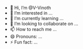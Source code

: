 - 👋 Hi, I’m @V-Vinoth
- 👀 I’m interested in ...
- 🌱 I’m currently learning ...
- 💞️ I’m looking to collaborate on ...
- 📫 How to reach me ...
- 😄 Pronouns: ...
- ⚡ Fun fact: ...

<!---
V-Vinoth/V-Vinoth is a ✨ special ✨ repository because its `README.md` (this file) appears on your GitHub profile.
You can click the Preview link to take a look at your changes.
--->
